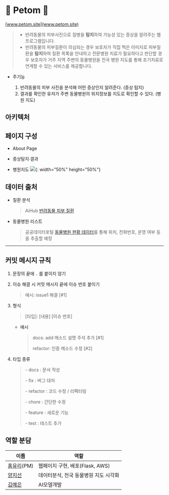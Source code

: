 # :feet: Petom :feet:

[www.petom.site](www.petom.site)

> - 반려동물의 피부사진으로 질병을 **탐지**하여 가능성 있는 증상을 알려주는 웹 프로그램입니다.
> - 반려동물의 피부질환이 의심되는 경우 보호자가 직접 찍은 이미지로 피부질환을 **탐지**하여 질환 목록을 안내하고 전문병원 치료가 필요하다고 판단할 경우 보호자가 거주 지역 주변의 동물병원을 전국 병원 지도를 통해 조기치료로 연계할 수 있는 서비스를 제공합니다.

- 주기능

  1. 반려동물의 피부 사진을 분석해 어떤 증상인지 알려준다. (증상 탐지)
  2. 결과를 확인한 유저가 주변 동물병원의 위치정보를 지도로 확인할 수 있다. (병원 지도)

## 아키텍처

## 페이지 구성

- About Page

- 증상탐지∙결과

- 병원지도
![](https://user-images.githubusercontent.com/67316314/189904236-bf8f6ae7-c709-4c52-8cd0-71fad4d2c10e.gif){: width="50%" height="50%"}
## 데이터 출처

- 질환 분석

  > AiHub [반려동물 피부 질환](https://aihub.or.kr/aihubdata/data/view.do?currMenu=115&topMenu=100&aihubDataSe=realm&dataSetSn=561)

- 동물병원 리스트
  > 공공데이터포털 [동물병원 현황 데이터](https://www.data.go.kr/tcs/dss/selectDataSetList.do?dType=TOTAL&keyword=%EB%8F%99%EB%AC%BC%EB%B3%91%EC%9B%90&detailKeyword=&publicDataPk=&recmSe=&detailText=&relatedKeyword=&commaNotInData=&commaAndData=&commaOrData=&must_not=&tabId=&dataSetCoreTf=&coreDataNm=&sort=&relRadio=&orgFullName=&orgFilter=&org=&orgSearch=&currentPage=1&perPage=10&brm=&instt=&svcType=&kwrdArray=&extsn=&coreDataNmArray=&pblonsipScopeCode=)를 통해 위치, 전화번호, 운영 여부 등을 추출할 예정

---

## 커밋 메시지 규칙

1. 문장의 끝에 `.` 를 붙이지 않기

2. 이슈 해결 시 커밋 메시지 끝에 이슈 번호 붙이기

   > 예시: issue1 해결 [#1]

3. 형식

   > [타입]: [내용] [이슈 번호]

   - 예시

     > docs: add 메소드 설명 주석 추가 [#1]
     >
     > refactor: 인증 메소드 수정 [#2]

4. 타입 종류

   > \- docs : 문서 작성
   >
   > \- fix : 버그 대처
   >
   > \- refactor : 코드 수정 / 리팩터링
   >
   > \- chore : 간단한 수정
   >
   > \- feature : 새로운 기능
   >
   > \- test : 테스트 추가

## 역할 분담

| 이름                                       | 역할                                  |
| ------------------------------------------ | ------------------------------------- |
| [홍유리](https://github.com/teraglass)(PM) | 웹페이지 구현, 배포(Flask, AWS)       |
| [양지선](https://github.com/Sunnnyyy16)    | 데이터분석, 전국 동물병원 지도 시각화 |
| [김예은](https://github.com/kimyeun)       | AI모델개발                            |
